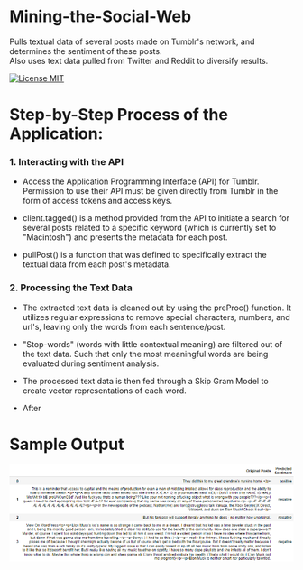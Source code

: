 # Mining-the-Social-Web
Pulls textual data of several posts made on Tumblr's network, and determines the sentiment of these posts.  
Also uses text data pulled from Twitter and Reddit to diversify results.

[![License MIT](https://img.shields.io/badge/license-MIT-blue.svg)](LICENSE)

# Step-by-Step Process of the Application:
### 1. Interacting with the API
- Access the Application Programming Interface (API) for Tumblr.
Permission to use their API must be given directly from Tumblr in the form of access tokens and access keys.

- client.tagged() is a method provided from the API to initiate a search for several posts related to a specific keyword (which is currently set to "Macintosh") and presents the metadata for each post.

- pullPost() is a function that was defined to specifically extract the textual data from each post's metadata.

### 2. Processing the Text Data
- The extracted text data is cleaned out by using the preProc() function. It utilizes regular expressions to remove special characters, numbers, and url's, leaving only the words from each sentence/post.

-  "Stop-words" (words with little contextual meaning) are filtered out of the text data. Such that only the most meaningful words are being evaluated during sentiment analysis.

- The processed text data is then fed through a Skip Gram Model to create vector representations of each word.

- After 

# Sample Output

![Predicted-Sentiments](https://github.com/Dennis-Kgxay/Mining-the-Social-Web/blob/master/images/Ouput.png)
